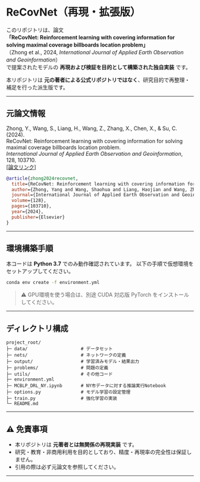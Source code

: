 # ReCovNet（再現・拡張版）

このリポジトリは、論文  
**「ReCovNet: Reinforcement learning with covering information for solving maximal coverage billboards location problem」**  
（Zhong et al., 2024, *International Journal of Applied Earth Observation and Geoinformation*）  
で提案されたモデルの **再現および検証を目的として構築された独自実装** です。  

本リポジトリは **元の著者による公式リポジトリではなく**、研究目的で再整理・補足を行った派生版です。

---

## 元論文情報

Zhong, Y., Wang, S., Liang, H., Wang, Z., Zhang, X., Chen, X., & Su, C. (2024).  
ReCovNet: Reinforcement learning with covering information for solving maximal coverage billboards location problem.  
*International Journal of Applied Earth Observation and Geoinformation*, 128, 103710.  
[[論文リンク]](https://www.sciencedirect.com/science/article/pii/S1569843224000645)

```bibtex
@article{zhong2024recovnet,
  title={ReCovNet: Reinforcement learning with covering information for solving maximal coverage billboards location problem},
  author={Zhong, Yang and Wang, Shaohua and Liang, Haojian and Wang, Zhenbo and Zhang, Xueyan and Chen, Xi and Su, Cheng},
  journal={International Journal of Applied Earth Observation and Geoinformation},
  volume={128},
  pages={103710},
  year={2024},
  publisher={Elsevier}
}
```

---

## 環境構築手順

本コードは **Python 3.7** でのみ動作確認されています。
以下の手順で仮想環境をセットアップしてください。

```bash
conda env create -f environment.yml
```

> ⚠️ GPU環境を使う場合は、別途 CUDA 対応版 PyTorch をインストールしてください。
---

## ディレクトリ構成

```text
project_root/
├─ data/                    # データセット
├─ nets/                    # ネットワークの定義
├─ output/                  # 学習済みモデル・結果出力
├─ problems/                # 問題の定義
├─ utils/                   # その他コード
├─ environment.yml
├─ MCBLP_DRL_NY.ipynb       # NY市データに対する推論実行Notebook
├─ options.py               # モデル学習の設定管理
├─ train.py                 # 強化学習の実装
└─ README.md
```

---

## ⚠️ 免責事項

* 本リポジトリは **元著者とは無関係の再現実装** です。
* 研究・教育・非商用利用を目的としており、精度・再現率の完全性は保証しません。
* 引用の際は必ず元論文を参照してください。

---